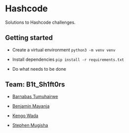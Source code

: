 # Hashcode

Solutions to Hashcode challenges.

## Getting started

- Create a virtual environment `python3 -m venv venv`

- Install dependencies `pip install -r requirements.txt`

- Do what needs to be done

## Team: B1t_Sh1ft0rs

- [Barnabas Tumuhairwe](https://github.com/BarnaTB)

- [Benjamin Mayanja](https://github.com/v1b3m/)

- [Kengo Wada](https://github.com/KengoWada)

- [Stephen Mugisha](https://github.com/steph-en-m/)
